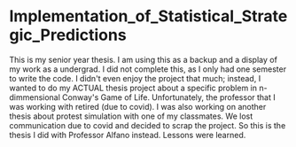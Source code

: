 # Implementation_of_Statistical_Strategic_Predictions
This is my senior year thesis. I am using this as a backup and a display of my work as a undergrad. I did not complete this, as I only had one semester to write the code. 
I didn't even enjoy the project that much; instead, I wanted to do my ACTUAL thesis project about a specific problem in n-dimmensional Conway's Game of Life. Unfortunately, the professor that I was working with retired (due to covid). 
I was also working on another thesis about protest simulation with one of my classmates.
We lost communication due to covid and decided to scrap the project.
So this is the thesis I did with Professor Alfano instead. 
Lessons were learned. 
